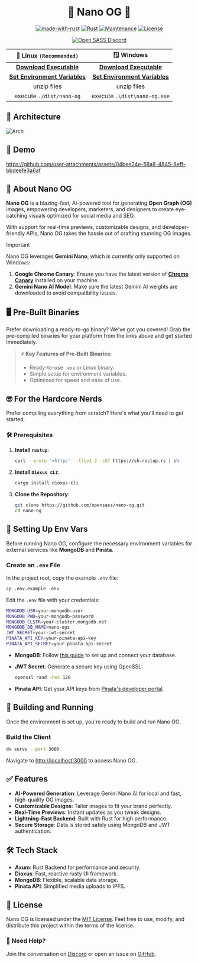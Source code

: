 <div align="center">

# 🌌 Nano OG 🎨

[![made-with-rust](https://img.shields.io/badge/Made%20with-Rust-1f425f.svg?logo=rust&logoColor=white)](https://www.rust-lang.org/)
[![Rust](https://img.shields.io/badge/Rust-1.79%2B-blue.svg)](https://www.rust-lang.org)
[![Maintenance](https://img.shields.io/badge/Maintained%3F-yes-green.svg)](https://github.com/nano-og)
[![License](https://img.shields.io/badge/license-MIT-blue.svg)](LICENSE)

[![Open SASS Discord](https://dcbadge.limes.pink/api/server/dGCPR6bq)](https://discord.gg/dGCPR6bq)

| 🐧 Linux `(Recommended)` | 🪟 Windows |
| :------: | :------: |
| [**Download Executable**](https://github.com/opensass/nano-og/releases/download/v0.0.1/dist.zip) | [**Download Executable**](https://github.com/opensass/nano-og/releases/download/v0.0.1/dist.rar) |
| [**Set Environment Variables**](https://github.com/opensass/nano-og#-setting-up-env-vars) | [**Set Environment Variables**](https://github.com/opensass/nano-og#-setting-up-env-vars) |
| unzip files | unzip files |
| execute `./dist/nano-og` | execute `.\dist\nano-og.exe` |

</div>

## 📐 Architecture

![Arch](https://github.com/user-attachments/assets/27eda1f7-786a-431e-bb0d-03a9d001c3bf)

## 📸 Demo

https://github.com/user-attachments/assets/04bee24e-58a8-4845-8eff-bbdeefe3a6af

## 🚀 About Nano OG

**Nano OG** is a blazing-fast, AI-powered tool for generating **Open Graph (OG)** images, empowering developers, marketers, and designers to create eye-catching visuals optimized for social media and SEO.

With support for real-time previews, customizable designs, and developer-friendly APIs, Nano OG takes the hassle out of crafting stunning OG images.

> [!IMPORTANT]
> 
> Nano OG leverages **Gemini Nano**, which is currently only supported on Windows:
> 
> 1. **Google Chrome Canary**: Ensure you have the latest version of [**Chrome Canary**](https://www.google.com/chrome/canary/) installed on your machine.
> 2. **Gemini Nano AI Model**: Make sure the latest Gemini AI weights are downloaded to avoid compatibility issues.
> 

## 🖥️ Pre-Built Binaries

Prefer downloading a ready-to-go binary? We've got you covered! Grab the pre-compiled binaries for your platform from the links above and get started immediately.

> **⚡ Key Features of Pre-Built Binaries:**
>
> - Ready-to-use `.exe` or Linux binary.
> - Simple setup for environment variables.
> - Optimized for speed and ease of use.

## 🤓 For the Hardcore Nerds

Prefer compiling everything from scratch? Here's what you'll need to get started.

### 🛠️ Prerequisites

1. **Install `rustup`**:

   ```sh
   curl --proto '=https' --tlsv1.2 -sSf https://sh.rustup.rs | sh
   ```

1. **Install `Dioxus CLI`**:

   ```sh
   cargo install dioxus-cli
   ```

1. **Clone the Repository**:

   ```sh
   git clone https://github.com/opensass/nano-og.git
   cd nano-og
   ```

## 🔑 Setting Up Env Vars

Before running Nano OG, configure the necessary environment variables for external services like **MongoDB** and **Pinata**.

### Create an `.env` File

In the project root, copy the example `.env` file:

```sh
cp .env.example .env
```

Edit the `.env` file with your credentials:

```sh
MONGODB_USR=your-mongodb-user
MONGODB_PWD=your-mongodb-password
MONGODB_CLSTR=your-cluster.mongodb.net
MONGODB_DB_NAME=nano-ogs
JWT_SECRET=your-jwt-secret
PINATA_API_KEY=your-pinata-api-key
PINATA_API_SECRET=your-pinata-api-secret
```

- **MongoDB**: Follow [this guide](./MongoDB.md) to set up and connect your database.
- **JWT Secret**: Generate a secure key using OpenSSL:

   ```sh
   openssl rand -hex 128
   ```

- **Pinata API**: Get your API keys from [Pinata's developer portal](https://pinata.cloud/).

## 🚀 Building and Running

Once the environment is set up, you're ready to build and run Nano OG.

### Build the Client

```sh
dx serve --port 3000
```

Navigate to [http://localhost:3000](http://localhost:3000) to access Nano OG.

## ✅ Features

- **AI-Powered Generation**: Leverage Genini Nano AI for local and fast, high-quality OG images.
- **Customizable Designs**: Tailor images to fit your brand perfectly.
- **Real-Time Previews**: Instant updates as you tweak designs.
- **Lightning-Fast Backend**: Built with Rust for high performance.
- **Secure Storage**: Data is stored safely using MongoDB and JWT authentication.

## 🛠️ Tech Stack

- **Axum**: Rust Backend for performance and security.
- **Dioxus**: Fast, reactive rusty UI framework.
- **MongoDB**: Flexible, scalable data storage.
- **Pinata API**: Simplified media uploads to IPFS.

## 📜 License

Nano OG is licensed under the [MIT License](./LICENSE).
Feel free to use, modify, and distribute this project within the terms of the license.

### 💬 Need Help?

Join the conversation on [Discord](https://discord.gg/dGCPR6bq) or open an issue on [GitHub](https://github.com/opensass/nano-og/issues).
